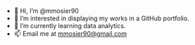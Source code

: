 - 👋 Hi, I’m @mmosier90
- 👀 I’m interested in displaying my works in a GitHub portfolio.
- 🌱 I’m currently learning data analytics.
- 📫 Email me at mmosier90@gmail.com
